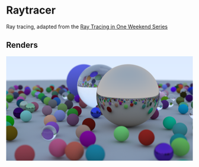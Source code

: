 # Raytracer

Ray tracing, adapted from the [Ray Tracing in One Weekend Series](https://raytracing.github.io/)

## Renders

![](./images/stage-1.png)

